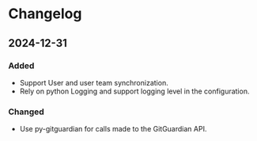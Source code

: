 # Changelog

## 2024-12-31

### Added

- Support User and user team synchronization.
- Rely on python Logging and support logging level in the configuration.

### Changed

- Use py-gitguardian for calls made to the GitGuardian API.
